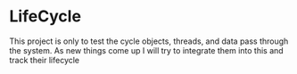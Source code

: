# LifeCycle

This project is only to test the cycle objects, threads, and data pass through the system.
As new things come up I will try to integrate them into this and track their lifecycle
